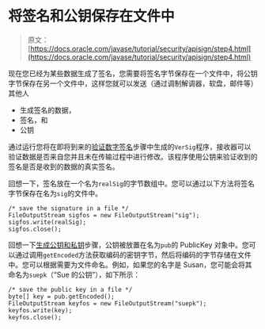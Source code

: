 # 将签名和公钥保存在文件中

> 原文： [https://docs.oracle.com/javase/tutorial/security/apisign/step4.html](https://docs.oracle.com/javase/tutorial/security/apisign/step4.html)

现在您已经为某些数据生成了签名，您需要将签名字节保存在一个文件中，将公钥字节保存在另一个文件中，这样您就可以发送（通过调制解调器，软盘，邮件等）其他人

*   生成签名的数据，
*   签名，和
*   公钥

通过运行您将在即将到来的[验证数字签名](versig.html)步骤中生成的`VerSig`程序，接收器可以验证数据是否来自您并且未在传输过程中进行修改。该程序使用公钥来验证收到的签名是否是收到的数据的真实签名。

回想一下，签名放在一个名为`realSig`的字节数组中。您可以通过以下方法将签名字节保存在名为`sig`的文件中。

```
/* save the signature in a file */
FileOutputStream sigfos = new FileOutputStream("sig");
sigfos.write(realSig);
sigfos.close();

```

回想一下[生成公钥和私钥](step2.html)步骤，公钥被放置在名为`pub`的 PublicKey 对象中。您可以通过调用`getEncoded`方法获取编码的密钥字节，然后将编码的字节存储在文件中。您可以根据需要为文件命名。例如，如果您的名字是 Susan，您可能会将其命名为`suepk`（“Sue 的公钥”），如下所示：

```
/* save the public key in a file */
byte[] key = pub.getEncoded();
FileOutputStream keyfos = new FileOutputStream("suepk");
keyfos.write(key);
keyfos.close();

```